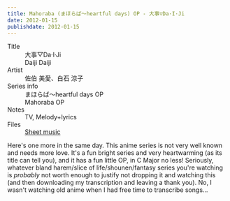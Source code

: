 ```yaml
---
title: Mahoraba (まほらば～heartful days) OP - 大事▽Da·I·Ji
date: 2012-01-15
publishdate: 2012-01-15
---
```


<dl>
  <dt>Title</dt>
  <dd>大事▽Da·I·Ji</dd>
  <dd>Daiji Daiji</dd>

  <dt>Artist</dt>
  <dd>佐伯 美愛、白石 涼子</dd>

  <dt>Series info</dt>
  <dd>まほらば～heartful days OP</dd>
  <dd>Mahoraba OP</dd>

  <dt>Notes</dt>
  <dd>TV, Melody+lyrics</dd>

  <dt>Files</dt>
  <dd><a href="/files/sheetmusic/daiji_daiji.pdf">Sheet music</a></dd>
</dl>

Here's one more in the same day.  This anime series is not very well
known and needs more love.  It's a fun bright series and very
heartwarming (as its title can tell you), and it has a fun little OP, in
C Major no less!  Seriously, whatever bland harem/slice of
life/shounen/fantasy series you're watching is <em>probably</em> not
worth enough to justify not dropping it and watching this (and then
downloading my transcription and leaving a thank you). No, I wasn't
watching old anime when I had free time to transcribe songs...
